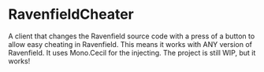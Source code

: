 # RavenfieldCheater
A client that changes the Ravenfield source code with a press of a button to allow easy cheating in Ravenfield. This means it works with ANY version of Ravenfield. It uses Mono.Cecil for the injecting. The project is still WIP, but it works!
